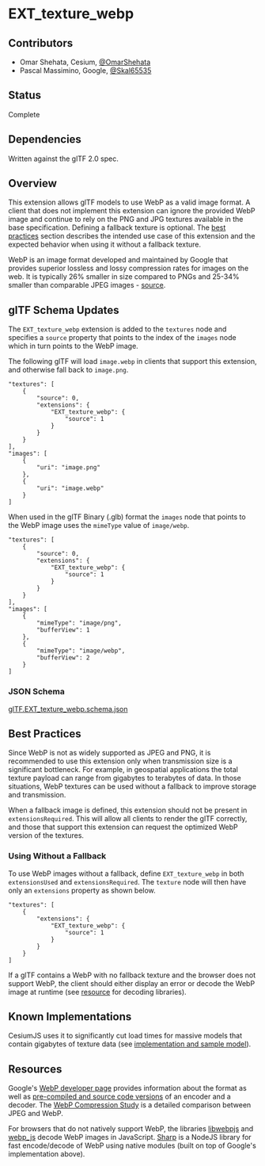 # EXT_texture_webp

## Contributors

* Omar Shehata, Cesium, [@OmarShehata](https://github.com/OmarShehata)
* Pascal Massimino, Google, [@Skal65535](https://github.com/skal65535)

## Status

Complete

## Dependencies

Written against the glTF 2.0 spec.

## Overview

This extension allows glTF models to use WebP as a valid image format. A client that does not implement this extension can ignore the provided WebP image and continue to rely on the PNG and JPG textures available in the base specification. Defining a fallback texture is optional. The [best practices](#best-practices) section describes the intended use case of this extension and the expected behavior when using it without a fallback texture.

WebP is an image format developed and maintained by Google that provides superior lossless and lossy compression rates for images on the web. It is typically 26% smaller in size compared to PNGs and 25-34% smaller than comparable JPEG images - [source](https://developers.google.com/speed/webp/).  

## glTF Schema Updates

The `EXT_texture_webp` extension is added to the `textures` node and specifies a `source` property that points to the index of the `images` node which in turn points to the WebP image.

The following glTF will load `image.webp` in clients that support this extension, and otherwise fall back to `image.png`.

```
"textures": [
    {
        "source": 0,
        "extensions": {
            "EXT_texture_webp": {
                "source": 1
            }
        }
    }
],
"images": [
    {
        "uri": "image.png"
    },
    {
        "uri": "image.webp"
    }
]
```

When used in the glTF Binary (.glb) format the `images` node that points to the WebP image uses the `mimeType` value of `image/webp`. 

```
"textures": [
    {
        "source": 0,
        "extensions": {
            "EXT_texture_webp": {
                "source": 1
            }
        }
    }
],
"images": [
    {
        "mimeType": "image/png",
        "bufferView": 1
    },
    {
        "mimeType": "image/webp",
        "bufferView": 2
    }
]
```

### JSON Schema

[glTF.EXT_texture_webp.schema.json](schema/glTF.EXT_texture_webp.schema.json)

## Best Practices

Since WebP is not as widely supported as JPEG and PNG, it is recommended to use this extension only when transmission size is a significant bottleneck. For example, in geospatial applications the total texture payload can range from gigabytes to terabytes of data. In those situations, WebP textures can be used without a fallback to improve storage and transmission.

When a fallback image is defined, this extension should not be present in `extensionsRequired`. This will allow all clients to render the glTF correctly, and those that support this extension can request the optimized WebP version of the textures.

### Using Without a Fallback

To use WebP images without a fallback, define `EXT_texture_webp` in both `extensionsUsed` and `extensionsRequired`. The `texture` node will then have only an `extensions` property as shown below.

```
"textures": [
    {
        "extensions": {
            "EXT_texture_webp": {
                "source": 1
            }
        }
    }
]
```

If a glTF contains a WebP with no fallback texture and the browser does not support WebP, the client should either display an error or decode the WebP image at runtime (see [resource](#resources) for decoding libraries).

## Known Implementations

CesiumJS uses it to significantly cut load times for massive models that contain gigabytes of texture data (see [implementation and sample model](https://github.com/AnalyticalGraphicsInc/cesium/pull/7486)). 

## Resources

Google's [WebP developer page](https://developers.google.com/speed/webp/) provides information about the format as well as [pre-compiled and source code versions](https://developers.google.com/speed/webp/download) of an encoder and a decoder. The [WebP Compression Study](https://developers.google.com/speed/webp/docs/webp_study) is a detailed comparison between JPEG and WebP.

For browsers that do not natively support WebP, the libraries [libwebpjs](http://libwebpjs.appspot.com) and [webp_js](https://webmproject.github.io/libwebp-demo/webp_js/index.html) decode WebP images in JavaScript. [Sharp](http://sharp.pixelplumbing.com/en/stable/) is a NodeJS library for fast encode/decode of WebP using native modules (built on top of Google's implementation above).
